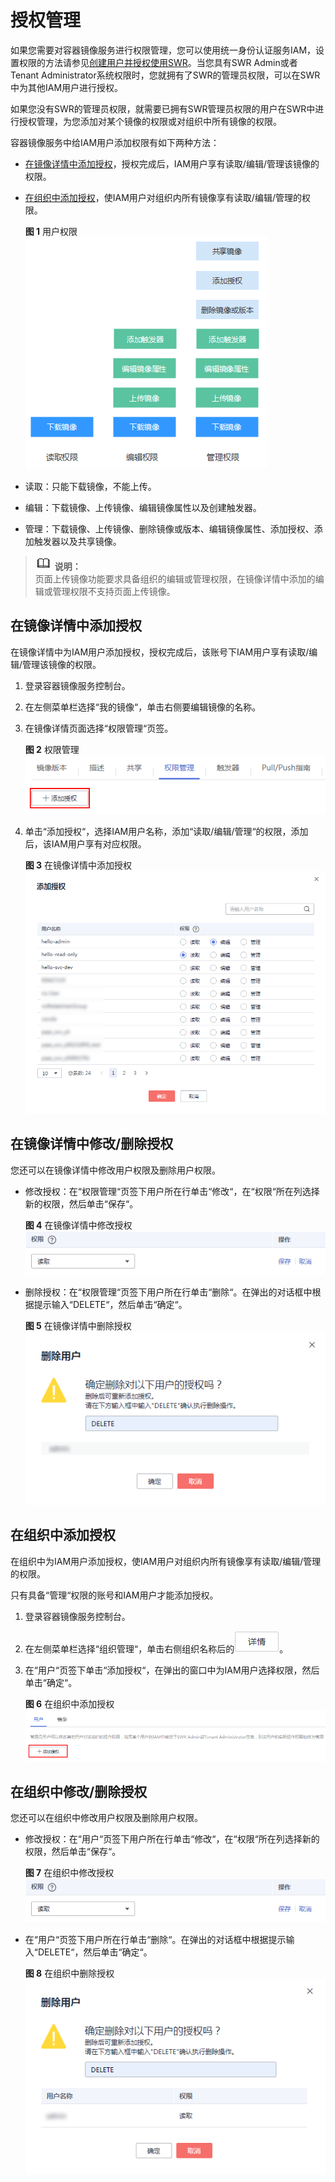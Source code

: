 # 授权管理<a name="swr_01_0015"></a>

如果您需要对容器镜像服务进行权限管理，您可以使用统一身份认证服务IAM，设置权限的方法请参见[创建用户并授权使用SWR](创建用户并授权使用SWR.md)。当您具有SWR Admin或者Tenant Administrator系统权限时，您就拥有了SWR的管理员权限，可以在SWR中为其他IAM用户进行授权。

如果您没有SWR的管理员权限，就需要已拥有SWR管理员权限的用户在SWR中进行授权管理，为您添加对某个镜像的权限或对组织中所有镜像的权限。

容器镜像服务中给IAM用户添加权限有如下两种方法：

-   [在镜像详情中添加授权](#section851514354541)，授权完成后，IAM用户享有读取/编辑/管理该镜像的权限。
-   [在组织中添加授权](#section950354645517)，使IAM用户对组织内所有镜像享有读取/编辑/管理的权限。

    **图 1**  用户权限<a name="fig1790726219"></a>  
    ![](figures/用户权限.png "用户权限")


-   读取：只能下载镜像，不能上传。
-   编辑：下载镜像、上传镜像、编辑镜像属性以及创建触发器。
-   管理：下载镜像、上传镜像、删除镜像或版本、编辑镜像属性、添加授权、添加触发器以及共享镜像。

>![](public_sys-resources/icon-note.gif) **说明：**   
>页面上传镜像功能要求具备组织的编辑或管理权限，在镜像详情中添加的编辑或管理权限不支持页面上传镜像。  

## 在镜像详情中添加授权<a name="section851514354541"></a>

在镜像详情中为IAM用户添加授权，授权完成后，该账号下IAM用户享有读取/编辑/管理该镜像的权限。

1.  登录容器镜像服务控制台。
2.  在左侧菜单栏选择“我的镜像“，单击右侧要编辑镜像的名称。
3.  在镜像详情页面选择“权限管理“页签。

    **图 2**  权限管理<a name="fig17680103832114"></a>  
    ![](figures/权限管理.png "权限管理")

4.  单击“添加授权“，选择IAM用户名称，添加“读取/编辑/管理“的权限，添加后，该IAM用户享有对应权限。

    **图 3**  在镜像详情中添加授权<a name="fig593419572122"></a>  
    ![](figures/在镜像详情中添加授权.png "在镜像详情中添加授权")


## 在镜像详情中修改/删除授权<a name="section12896443593"></a>

您还可以在镜像详情中修改用户权限及删除用户权限。

-   修改授权：在“权限管理“页签下用户所在行单击“修改“，在“权限“所在列选择新的权限，然后单击“保存“。

    **图 4**  在镜像详情中修改授权<a name="fig1084314253143"></a>  
    ![](figures/在镜像详情中修改授权.png "在镜像详情中修改授权")

-   删除授权：在“权限管理“页签下用户所在行单击“删除“。在弹出的对话框中根据提示输入“DELETE“，然后单击“确定“。

    **图 5**  在镜像详情中删除授权<a name="fig43052486295"></a>  
    ![](figures/在镜像详情中删除授权.png "在镜像详情中删除授权")


## 在组织中添加授权<a name="section950354645517"></a>

在组织中为IAM用户添加授权，使IAM用户对组织内所有镜像享有读取/编辑/管理的权限。

只有具备“管理“权限的账号和IAM用户才能添加授权。

1.  登录容器镜像服务控制台。
2.  在左侧菜单栏选择“组织管理“，单击右侧组织名称后的![](figures/13-8详情小图标.png)。
3.  在“用户“页签下单击“添加授权“，在弹出的窗口中为IAM用户选择权限，然后单击“确定“。

    **图 6**  在组织中添加授权<a name="fig1498351162519"></a>  
    ![](figures/在组织中添加授权.png "在组织中添加授权")


## 在组织中修改/删除授权<a name="section16534153412010"></a>

您还可以在组织中修改用户权限及删除用户权限。

-   修改授权：在“用户“页签下用户所在行单击“修改“，在“权限“所在列选择新的权限，然后单击“保存“。

    **图 7**  在组织中修改授权<a name="fig856238131515"></a>  
    ![](figures/在组织中修改授权.png "在组织中修改授权")

-   在“用户“页签下用户所在行单击“删除“。在弹出的对话框中根据提示输入“DELETE“，然后单击“确定“。

    **图 8**  在组织中删除授权<a name="fig1399711018564"></a>  
    ![](figures/在组织中删除授权.png "在组织中删除授权")


